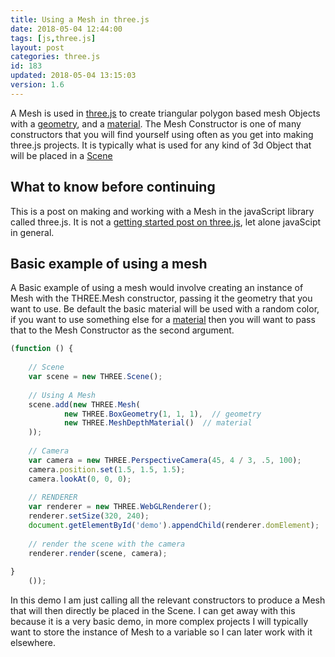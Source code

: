 ```yaml
---
title: Using a Mesh in three.js
date: 2018-05-04 12:44:00
tags: [js,three.js]
layout: post
categories: three.js
id: 183
updated: 2018-05-04 13:15:03
version: 1.6
---
```


A Mesh is used in [three.js](https://threejs.org/) to create triangular polygon based mesh Objects with a [geometry](/2018/04/14/threejs-geometry/), and a [material](/2018/04/30/threejs-materials/). The Mesh Constructor is one of many constructors that you will find yourself using often as you get into making three.js projects. It is typically what is used for any kind of 3d Object that will be placed in a [Scene](/2018/05/03/threejs-scene/)

<!-- more -->

## What to know before continuing

This is a post on making and working with a Mesh in the javaScript library called three.js. It is not a [getting started post on three.js](/2018/04/04/threejs-getting-started/), let alone javaScipt in general.

## Basic example of using a mesh

A Basic example of using a mesh would involve creating an instance of Mesh with the THREE.Mesh constructor, passing it the geometry that you want to use. Be default the basic material will be used with a random color, if you want to use something else for a [material](/2018/04/30/threejs-materials/) then you will want to pass that to the Mesh Constructor as the second argument.

```js
(function () {
 
    // Scene
    var scene = new THREE.Scene();
 
    // Using A Mesh
    scene.add(new THREE.Mesh(
            new THREE.BoxGeometry(1, 1, 1),  // geometry
            new THREE.MeshDepthMaterial()  // material
    ));
 
    // Camera
    var camera = new THREE.PerspectiveCamera(45, 4 / 3, .5, 100);
    camera.position.set(1.5, 1.5, 1.5);
    camera.lookAt(0, 0, 0);
 
    // RENDERER
    var renderer = new THREE.WebGLRenderer();
    renderer.setSize(320, 240);
    document.getElementById('demo').appendChild(renderer.domElement);
 
    // render the scene with the camera
    renderer.render(scene, camera);
 
}
    ());
```

In this demo I am just calling all the relevant constructors to produce a Mesh that will then directly be placed in the Scene. I can get away with this because it is a very basic demo, in more complex projects I will typically want to store the instance of Mesh to a variable so I can later work with it elsewhere.

